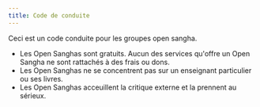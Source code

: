 ```yaml
---
title: Code de conduite
---
```

Ceci est un code conduite pour les groupes open sangha.

- Les Open Sanghas sont gratuits. Aucun des services qu'offre un Open Sangha ne sont rattachés à des frais ou dons.
- Les Open Sanghas ne se concentrent pas sur un enseignant particulier ou ses livres.
- Les Open Sanghas acceuillent la critique externe et la prennent au sérieux.